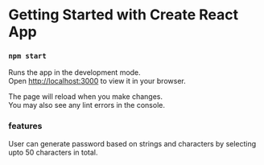 # Getting Started with Create React App



### `npm start`

Runs the app in the development mode.\
Open [http://localhost:3000](http://localhost:3000) to view it in your browser.

The page will reload when you make changes.\
You may also see any lint errors in the console.


### features


User can generate password based on strings and characters by selecting upto 50 characters in total.

